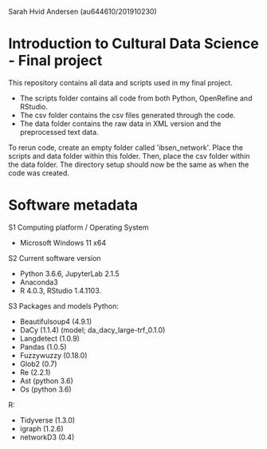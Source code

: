 Sarah Hvid Andersen (au644610/201910230)

# Introduction to Cultural Data Science - Final project
This repository contains all data and scripts used in my final project. 

- The scripts folder contains all code from both Python, OpenRefine and RStudio. 
- The csv folder contains the csv files generated through the code. 
- The data folder contains the raw data in XML version and the preprocessed text data. 

To rerun code, create an empty folder called 'ibsen_network'. Place the scripts and data folder within this folder. Then, place the csv folder within the data folder. The directory setup should now be the same as when the code was created.

# Software metadata
S1  Computing platform / Operating System	
- Microsoft Windows 11 x64

S2	Current software version	
-	Python 3.6.6, JupyterLab 2.1.5
-	Anaconda3 
-	R 4.0.3, RStudio 1.4.1103.

S3	Packages and models	
Python:
-	Beautifulsoup4 (4.9.1)
-	DaCy (1.1.4) (model; da_dacy_large-trf_0.1.0)
-	Langdetect (1.0.9)
-	Pandas (1.0.5)
-	Fuzzywuzzy (0.18.0)
-	Glob2 (0.7)
-	Re (2.2.1)
-	Ast (python 3.6)
-	Os (python 3.6)

R:
-	Tidyverse (1.3.0)
-	igraph (1.2.6)
-	networkD3 (0.4)
